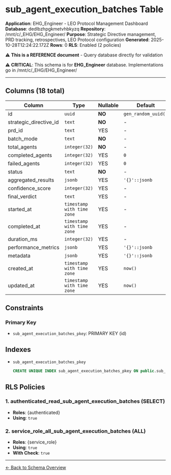# sub_agent_execution_batches Table

**Application**: EHG_Engineer - LEO Protocol Management Dashboard
**Database**: dedlbzhpgkmetvhbkyzq
**Repository**: /mnt/c/_EHG/EHG_Engineer/
**Purpose**: Strategic Directive management, PRD tracking, retrospectives, LEO Protocol configuration
**Generated**: 2025-10-28T12:24:22.172Z
**Rows**: 0
**RLS**: Enabled (2 policies)

⚠️ **This is a REFERENCE document** - Query database directly for validation

⚠️ **CRITICAL**: This schema is for **EHG_Engineer** database. Implementations go in /mnt/c/_EHG/EHG_Engineer/

---

## Columns (18 total)

| Column | Type | Nullable | Default | Description |
|--------|------|----------|---------|-------------|
| id | `uuid` | **NO** | `gen_random_uuid()` | - |
| strategic_directive_id | `text` | **NO** | - | - |
| prd_id | `text` | YES | - | - |
| batch_mode | `text` | **NO** | - | - |
| total_agents | `integer(32)` | **NO** | - | - |
| completed_agents | `integer(32)` | YES | `0` | - |
| failed_agents | `integer(32)` | YES | `0` | - |
| status | `text` | **NO** | - | - |
| aggregated_results | `jsonb` | YES | `'{}'::jsonb` | - |
| confidence_score | `integer(32)` | YES | - | - |
| final_verdict | `text` | YES | - | - |
| started_at | `timestamp with time zone` | YES | - | - |
| completed_at | `timestamp with time zone` | YES | - | - |
| duration_ms | `integer(32)` | YES | - | - |
| performance_metrics | `jsonb` | YES | `'{}'::jsonb` | - |
| metadata | `jsonb` | YES | `'{}'::jsonb` | - |
| created_at | `timestamp with time zone` | YES | `now()` | - |
| updated_at | `timestamp with time zone` | YES | `now()` | - |

## Constraints

### Primary Key
- `sub_agent_execution_batches_pkey`: PRIMARY KEY (id)

## Indexes

- `sub_agent_execution_batches_pkey`
  ```sql
  CREATE UNIQUE INDEX sub_agent_execution_batches_pkey ON public.sub_agent_execution_batches USING btree (id)
  ```

## RLS Policies

### 1. authenticated_read_sub_agent_execution_batches (SELECT)

- **Roles**: {authenticated}
- **Using**: `true`

### 2. service_role_all_sub_agent_execution_batches (ALL)

- **Roles**: {service_role}
- **Using**: `true`
- **With Check**: `true`

---

[← Back to Schema Overview](../database-schema-overview.md)
